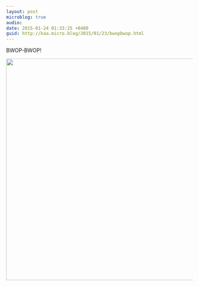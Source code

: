 ```yaml
---
layout: post
microblog: true
audio: 
date: 2015-01-24 01:33:25 +0400
guid: http://kaa.micro.blog/2015/01/23/bwopbwop.html
---
```

BWOP-BWOP!

<img src="https://micro.kaa.bz/uploads/2018/6daead0b46.jpg" width="600" height="600" />
